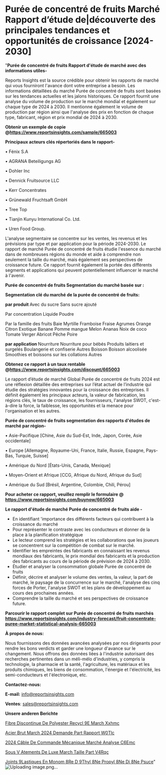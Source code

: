 # Purée de concentré de fruits Marché Rapport d’étude de|découverte des principales tendances et opportunités de croissance [2024-2030]

"<strong>Purée de concentré de fruits Rapport d'étude de marché avec des informations utiles-</strong>

Reports Insights est la source crédible pour obtenir les rapports de marché qui vous fourniront l'avance dont votre entreprise a besoin. Les informations détaillées du marché Purée de concentré de fruits sont basées sur les tendances actuelles et les jalons historiques. Ce rapport fournit une analyse du volume de production sur le marché mondial et également sur chaque type de 2024 à 2030. Il mentionne également le volume de production par région ainsi que l'analyse des prix en fonction de chaque type, fabricant, région et prix mondial de 2024 à 2030.

<strong><b>Obtenir un exemple de copie @</b></strong><a href=https://www.reportsinsights.com/sample/665003><strong><b>https://www.reportsinsights.com/sample/665003</b></strong></a>

<b>Principaux acteurs clés répertoriés dans le rapport-</b>

<b> </b>• Fénix S.A

• AGRANA Beteiligungs AG

• Dohler  Inc

• Dennick Fruitsource LLC

• Kerr Concentrates

• Grünewald Fruchtsaft GmbH

• Tree Top

• Tianjin Kunyu International Co. Ltd.

• Uren Food Group.

L'analyse segmentaire se concentre sur les ventes, les revenus et les prévisions par type et par application pour la période 2024-2030. Le rapport de marché Purée de concentré de fruits étudie l'essence du marché dans de nombreuses régions du monde et aide à comprendre non seulement la taille du marché, mais également ses perspectives de croissance future. Ce rapport fournit également la portée des différents segments et applications qui peuvent potentiellement influencer le marché à l'avenir.

<strong>Purée de concentré de fruits Segmentation du marché basée sur :</strong>

<strong> Segmentation clé du marché de la purée de concentré de fruits: </strong>

<strong> par produit </strong>
Avec du sucre
Sans sucre ajouté

Par concentration
Liquide
Poudre

Par la famille des fruits
Baie
Myrtille
Framboise
Fraise
Agrumes
Orange
Citron
Exotique
Banane
Pomme
mangue
Melon
Ananas
Noix de coco
Tomate
Verger
Abricot
Pêche
Poire

<strong> par application </strong>
Nourriture
Nourriture pour bébés
Produits laitiers et surgelés
Boulangerie et confiserie
Autres
Boisson
Boisson alcoolisée
Smoothies et boissons sur les collations
Autres

<strong><b>Obtenez ce rapport à un taux rentable @</b></strong><a href=https://www.reportsinsights.com/discount/665003><strong><b>https://www.reportsinsights.com/discount/665003</b></strong></a>

Le rapport d’étude de marché Global Purée de concentré de fruits 2024 est une réflexion détaillée des entreprises sur l’état actuel de l’industrie qui étudie des stratégies innovantes pour la croissance des entreprises. Il définit également les principaux acteurs, la valeur de fabrication, les régions clés, le taux de croissance, les fournisseurs, l'analyse SWOT, c'est-à-dire la force, la faiblesse, les opportunités et la menace pour l'organisation et les autres.

<strong>Purée de concentré de fruits segmentation des rapports d'études de marché par région-</strong>

• Asie-Pacifique [Chine, Asie du Sud-Est, Inde, Japon, Corée, Asie occidentale]

• Europe [Allemagne, Royaume-Uni, France, Italie, Russie, Espagne, Pays-Bas, Turquie, Suisse]

• Amérique du Nord [États-Unis, Canada, Mexique]

• Moyen-Orient et Afrique [CCG, Afrique du Nord, Afrique du Sud]

• Amérique du Sud [Brésil, Argentine, Colombie, Chili, Pérou]

<strong>Pour acheter ce rapport, veuillez remplir le formulaire @   <a href=https://www.reportsinsights.com/buynow/665003>https://www.reportsinsights.com/buynow/665003</a></strong>

<strong>Le rapport d'étude de marché Purée de concentré de fruits aide -</strong>
<ul>
  <li>En identifiant 'importance des différents facteurs qui contribuent à la croissance du marché</li>
  <li>Pour représenter le contraste avec les conducteurs et donner de la place à la planification stratégique</li>
  <li>Le lecteur comprend les stratégies et les collaborations que les joueurs se concentrent sur la compétition de combat sur le marché.</li>
  <li>Identifier les empreintes des fabricants en connaissant les revenus mondiaux des fabricants, le prix mondial des fabricants et la production des fabricants au cours de la période de prévision de 2024 à 2030.</li>
  <li>Étudier et analyser la consommation globale Purée de concentré de fruits</li>
  <li>Définir, décrire et analyser le volume des ventes, la valeur, la part de marché, le paysage de la concurrence sur le marché, l'analyse des cinq forces de Porter, l'analyse SWOT et les plans de développement au cours des prochaines années.</li>
  <li>Comprendre la taille du marché et ses perspectives de croissance future.</li>
</ul>

<strong>Parcourir le rapport complet sur Purée de concentré de fruits marchés <a href=https://www.reportsinsights.com/industry-forecast/fruit-concentrate-puree-market-statistical-analysis-665003>https://www.reportsinsights.com/industry-forecast/fruit-concentrate-puree-market-statistical-analysis-665003</a></strong>

<strong>À propos de nous:</strong>

Nous fournissons des données avancées analysées par nos dirigeants pour rendre les bons verdicts et garder une longueur d'avance sur le changement. Nous offrons des données liées à l'industrie autorisant des recherches pertinentes dans un méli-mélo d'industries, y compris la technologie, la pharmacie et la santé, l'agriculture, les matériaux et les produits chimiques, les biens de consommation, l'énergie et l'électricité, les semi-conducteurs et l'électronique, etc.

<strong>Contactez-nous:</strong>

<strong>E-mail:</strong> <a href=mailto:info@reportsinsights.com>info@reportsinsights.com</a>

<strong>Ventes</strong>: <a href=mailto:sales@reportsinsights.com>sales@reportsinsights.com</a>

<strong>Unsere anderen Berichte</strong>

<a href=https://www.linkedin.com/pulse/fibre-discontinue-de-polyester-recycl%C3%A9e-march%C3%A9-xxhmc/>Fibre Discontinue De Polyester Recycl 9E March Xxhmc</a>

<a href=https://www.linkedin.com/pulse/acier-brut-march%C3%A9-2024-demande-part-rapport-w0tlc/>Acier Brut March 2024 Demande Part Rapport W0Tlc</a>

<a href=https://www.linkedin.com/pulse/2024-câble-de-commande-mécanique-marché-analyse-c6emc/>2024 Câble De Commande Mécanique Marché Analyse C6Emc</a>

<a href=https://www.linkedin.com/pulse/sous-v%C3%AAtements-de-luxe-march%C3%A9-taille-part-v4rqc/>Sous V Atements De Luxe March Taille Part V4Rqc</a>

<a href=https://www.linkedin.com/pulse/joints-%C3%A9lastiques-en-monom%C3%A8re-d%C3%A9thyl%C3%A8ne-propyl%C3%A8ne-di%C3%A8ne-psuce/>Joints  9Lastiques En Monom 8Re D 9Thyl 8Ne Propyl 8Ne Di 8Ne Psuce</a>"
![Uploading image.png…]()
